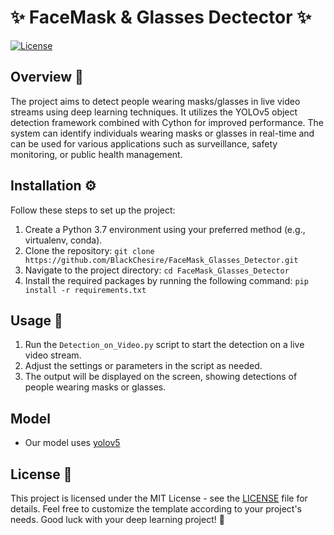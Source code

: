
# ✨ FaceMask & Glasses Dectector ✨

[![License](https://img.shields.io/badge/License-MIT-blue.svg)](LICENSE)

## Overview 📌
The project aims to detect people wearing masks/glasses in live video streams using deep learning techniques. It utilizes the YOLOv5 object detection framework combined with Cython for improved performance. The system can identify individuals wearing masks or glasses in real-time and can be used for various applications such as surveillance, safety monitoring, or public health management.

## Installation ⚙️

Follow these steps to set up the project:

1. Create a Python 3.7 environment using your preferred method (e.g., virtualenv, conda).
2. Clone the repository: `git clone https://github.com/BlackChesire/FaceMask_Glasses_Detector.git`
3. Navigate to the project directory: `cd FaceMask_Glasses_Detector`
4. Install the required packages by running the following command: `pip install -r requirements.txt`


## Usage 🚀
1. Run the `Detection_on_Video.py` script to start the detection on a live video stream.
2. Adjust the settings or parameters in the script as needed.
3. The output will be displayed on the screen, showing detections of people wearing masks or glasses.

## Model
- Our model uses [yolov5](https://github.com/ultralytics/yolov5)

## License 📄

This project is licensed under the MIT License - see the [LICENSE](LICENSE) file for details.
Feel free to customize the template according to your project's needs. Good luck with your deep learning project! 🎉
